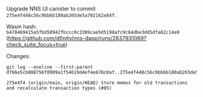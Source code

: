 Upgrade NNS UI canister to commit `275e4f448c56c9bb6b180ab265de5a702162e84f`.

Wasm hash: `b470469415a5fbd50942fbccc0c3309cae5d5198afc9c64dbe3dd5dfa82c14a9` (https://github.com/dfinity/nns-dapp/runs/2837931069?check_suite_focus=true)

Changes:

```
git log --oneline --first-parent d766e5cb008756f0909a1f54619d4ef4e670c0af..275e4f448c56c9bb6b180ab265de5a702162e84f

275e4f4 (origin/main, origin/HEAD) Store memos for old transactions and recalculate transaction types (#85)
```
